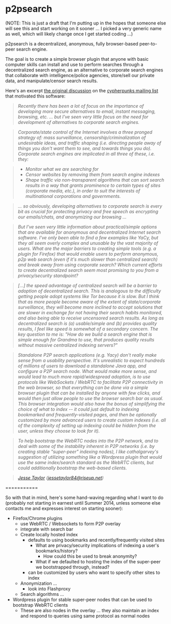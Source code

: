 p2psearch
=========

(NOTE: This is just a draft that I'm putting up in the hopes that someone else will see this and start working on it sooner ... I picked a very generic name as well, which will likely change once I get started coding ...)

p2psearch is a decentralized, anonymous, fully browser-based peer-to-peer search engine. 

The goal is to create a simple browser plugin that anyone with basic computer skills can install and use to perform searches through a decentralized search engine, as an alternative to corporate search engines that collaborate with intelligence/police agencies, store/sell our private data, and manipulate/censor search results.

Here's an excerpt <a href="https://cpunks.org//pipermail/cypherpunks/2013-December/002666.html">the original discussion</a> on the <a href="https://cpunks.org/">cypherpunks mailing list</a> that motivated this software:

>*Recently there has been a lot of focus on the importance of developing more secure alternatives to email, instant messaging, browsing, etc. ... but I've seen very little focus on the need for development of alternatives to corporate search engines.*

>*Corporate/state control of the Internet involves a three pronged strategy of: mass surveillance, censorship/criminalization of undesirable ideas, and traffic shaping (i.e. directing people away of things you don't want them to see, and towards things you do). Corporate search engines are implicated in all three of these, i.e. they:*

  > * <em> Monitor what we are searching for </em>
  > * <em> Censor websites by removing them from search engine indexes</em>
  > * <em> Shape traffic via non-transparent algorithms that can sort search results in a way that grants prominence to certain types of sites (corporate media, etc.), in order to suit the interests of multinational corporations and governments.</em>

>*... so obviously, developing alternatives to corporate search is every bit as crucial for protecting privacy and free speech as encrypting our emails/chats, and anonymizing our browsing ...*

>*But I've seen very little information about practical/simple options that are available for anonymous and decentralized Internet search software. I've only been able to find a few examples like YaCy, but they all seem overly complex and unusable by the vast majority of users. What are the major barriers to creating simple tools (e.g. a plugin for Firefox) that would enable users to perform anonymous, p2p web search (even if it's much slower than centralized search) and break away from using corporate search? Which current efforts to create decentralized search seem most promising to you from a privacy/security standpoint?*

>*[...] the speed advantage of centralized search will be a barrier to adoption of decentralized search. This is analogous to the difficulty getting people adopt systems like Tor because it is slow. But I think that as more people become aware of the extent of state/corporate surveillance, they will become more inclined to accept solutions that are slower in exchange for not having their search habits monitored, and also being able to receive uncensored search results. As long as decentralized search is (a) usable/simple and (b) provides quality results, I feel like speed is somewhat of a secondary concern. The key question to me is: "How do we build a search engine that is simple enough for Grandma to use, that produces quality results without massive centralized indexing servers?"*

>*Standalone P2P search applications (e.g. Yacy) don't really make sense from a usability perspective. It's unrealistic to expect hundreds of millions of users to download a standalone Java app, and configure a P2P search node. What would make more sense, and would lead to much more rapid/widespread adoption, is to use protocols like WebSockets / WebRTC to facilitate P2P connectivity in the web browser, so that everything can be done via a simple browser plugin that can be installed by anyone with few clicks, and would then just allow people to use the browser search bar as usual. This browser integration would also have the bonus of simplifying the choice of what to index -- it could just default to indexing bookmarked and frequently-visited pages, and then be optionally customized by more advanced users to create custom indexes (i.e. all of the complexity of setting up indexing could be hidden from the user, unless they choose to look for it).*

>*To help bootstrap the WebRTC nodes into the P2P network, and to deal with some of the instability inherent in P2P networks (i.e. by creating stable "super-peer" indexing nodes), I like cathalgarvey's suggestion of utilizing something like a Wordpress plugin that would use the same index/search standard as the WebRTC clients, but could additionally bootstrap the web-based clients.*

> <em><a href="http://www.interference.cc">Jesse Taylor</a> (jessetaylor84@riseup.net)</em>

===========

So with that in mind, here's some hand-waving regarding what I want to do (probably not starting in earnest until Summer 2014, unless someone else contacts me and expresses interest on starting sooner):

* Firefox/Chrome plugins
  * use WebRTC / Websockets to form P2P overlay
  * integrate with search bar
  * Create locally hosted index
    * defaults to using bookmarks and recently/frequently visited sites
      * What are privacy/security implications of indexing a user's bookmarks/history?
        * How could this be used to break anonymity? 
      * What if we defaulted to hosting the index of the super-peer we bootstrapped through, instead?
    * can be customized by users who want to specify other sites to index
  * Anonymization ...
    * look into Flashproxy
  * Search algorithms ...
* Wordpress plugin for stable super-peer nodes that can be used to bootstrap WebRTC clients
  * These are also nodes in the overlay ... they also maintain an index and respond to queries using same protocol as normal nodes
